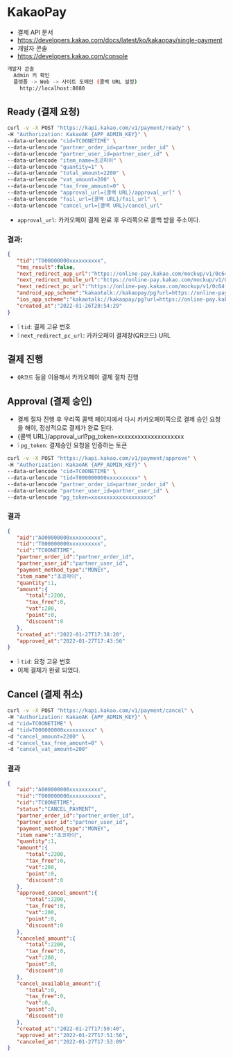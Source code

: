 # KakaoPay
* 결제 API 문서
* https://developers.kakao.com/docs/latest/ko/kakaopay/single-payment
* 개발자 콘솔
* https://developers.kakao.com/console
```sh
개발자 콘솔
  Admin 키 확인
  플랫폼 -> Web -> 사이트 도메인 (콜백 URL 설정)
    http://localhost:8080
```

## Ready (결제 요청)
```sh
curl -v -X POST "https://kapi.kakao.com/v1/payment/ready" \
-H "Authorization: KakaoAK {APP_ADMIN_KEY}" \
--data-urlencode "cid=TC0ONETIME" \
--data-urlencode "partner_order_id=partner_order_id" \
--data-urlencode "partner_user_id=partner_user_id" \
--data-urlencode "item_name=초코파이" \
--data-urlencode "quantity=1" \
--data-urlencode "total_amount=2200" \
--data-urlencode "vat_amount=200" \
--data-urlencode "tax_free_amount=0" \
--data-urlencode "approval_url={콜백 URL}/approval_url" \
--data-urlencode "fail_url={콜백 URL}/fail_url" \
--data-urlencode "cancel_url={콜백 URL}/cancel_url"
```
* `approval_url`: 카카오페이 결제 완료 후 우리쪽으로 콜백 받을 주소이다.

### 결과: 
```json
{
   "tid":"T000000000xxxxxxxxxx",
   "tms_result":false,
   "next_redirect_app_url":"https://online-pay.kakao.com/mockup/v1/0c64fa4a17947ae4d2d554a3e31564fe29893f8c2daf91d32a0269b8bde36e63/aInfo",
   "next_redirect_mobile_url":"https://online-pay.kakao.com/mockup/v1/0c64fa4a17947ae4d2d554a3e31564fe29893f8c2daf91d32a0269b8bde36e63/mInfo",
   "next_redirect_pc_url":"https://online-pay.kakao.com/mockup/v1/0c64fa4a17947ae4d2d554a3e31564fe29893f8c2daf91d32a0269b8bde36e63/info",
   "android_app_scheme":"kakaotalk://kakaopay/pg?url=https://online-pay.kakao.com/pay/mockup/0c64fa4a17947ae4d2d554a3e31564fe29893f8c2daf91d32a0269b8bde36e63",
   "ios_app_scheme":"kakaotalk://kakaopay/pg?url=https://online-pay.kakao.com/pay/mockup/0c64fa4a17947ae4d2d554a3e31564fe29893f8c2daf91d32a0269b8bde36e63",
   "created_at":"2022-01-26T20:54:29"
}
```
* ❕ `tid`: 결제 고유 번호
* ❕ `next_redirect_pc_url`: 카카오페이 결제창(QR코드) URL

## 결제 진행
* `QR코드` 등을 이용해서 카카오페이 결제 절차 진행

## Approval (결제 승인)
* 결제 절차 진행 후 우리쪽 콜백 페이지에서 다시 카카오페이쪽으로 결제 승인 요청을 해야, 정상적으로 결제가 완료 된다.
* {콜백 URL}/approval_url?pg_token=xxxxxxxxxxxxxxxxxxxx
* ❕ `pg_token`: 결제승인 요청을 인증하는 토큰
```sh
curl -v -X POST "https://kapi.kakao.com/v1/payment/approve" \
-H "Authorization: KakaoAK {APP_ADMIN_KEY}" \
--data-urlencode "cid=TC0ONETIME" \
--data-urlencode "tid=T000000000xxxxxxxxxx" \
--data-urlencode "partner_order_id=partner_order_id" \
--data-urlencode "partner_user_id=partner_user_id" \
--data-urlencode "pg_token=xxxxxxxxxxxxxxxxxxxx"
```

### 결과
```json
{
   "aid":"A000000000xxxxxxxxxx",
   "tid":"T000000000xxxxxxxxxx",
   "cid":"TC0ONETIME",
   "partner_order_id":"partner_order_id",
   "partner_user_id":"partner_user_id",
   "payment_method_type":"MONEY",
   "item_name":"초코파이",
   "quantity":1,
   "amount":{
      "total":2200,
      "tax_free":0,
      "vat":200,
      "point":0,
      "discount":0
   },
   "created_at":"2022-01-27T17:38:20",
   "approved_at":"2022-01-27T17:43:56"
}
```
* ❕ `tid`: 요청 고유 번호
* 이제 결제가 완료 되었다.

## Cancel (결제 취소)
```sh
curl -v -X POST "https://kapi.kakao.com/v1/payment/cancel" \
-H "Authorization: KakaoAK {APP_ADMIN_KEY}" \
-d "cid=TC0ONETIME" \
-d "tid=T000000000xxxxxxxxxx" \
-d "cancel_amount=2200" \
-d "cancel_tax_free_amount=0" \
-d "cancel_vat_amount=200"
```

### 결과
```json
{
   "aid":"A000000000xxxxxxxxxx",
   "tid":"T000000000xxxxxxxxxx",
   "cid":"TC0ONETIME",
   "status":"CANCEL_PAYMENT",
   "partner_order_id":"partner_order_id",
   "partner_user_id":"partner_user_id",
   "payment_method_type":"MONEY",
   "item_name":"초코파이",
   "quantity":1,
   "amount":{
      "total":2200,
      "tax_free":0,
      "vat":200,
      "point":0,
      "discount":0
   },
   "approved_cancel_amount":{
      "total":2200,
      "tax_free":0,
      "vat":200,
      "point":0,
      "discount":0
   },
   "canceled_amount":{
      "total":2200,
      "tax_free":0,
      "vat":200,
      "point":0,
      "discount":0
   },
   "cancel_available_amount":{
      "total":0,
      "tax_free":0,
      "vat":0,
      "point":0,
      "discount":0
   },
   "created_at":"2022-01-27T17:50:40",
   "approved_at":"2022-01-27T17:51:56",
   "canceled_at":"2022-01-27T17:53:09"
}
```
